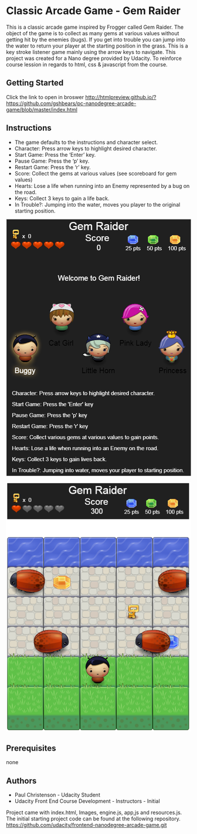 Classic Arcade Game - Gem Raider
===============================

This is a classic arcade game inspired by Frogger called Gem Raider. The object of the game is to collect as many gems at various values without getting hit by the enemies (bugs). If you get into trouble you can jump into the water to return your player at the starting position in the grass. This is a key stroke listener game mainly using the arrow keys to navigate. This project was created for a Nano degree provided by Udacity. To reinforce course lession in regards to html, css & javascript from the course.

Getting Started
--------------
Click the link to open in broswer
http://htmlpreview.github.io/?https://github.com/gshbears/pc-nanodegree-arcade-game/blob/master/index.html

Instructions
----
- The game defaults to the instructions and character select.
- Character: Press arrow keys to highlight desired character.
- Start Game: Press the ‘Enter’ key.
- Pause Game: Press the ‘p’ key.
- Restart Game: Press the ‘r’ key.
- Score: Collect the gems at various values (see scoreboard for gem values)
- Hearts: Lose a life when running into an Enemy represented by a bug on the road.
- Keys: Collect 3 keys to gain a life back.
- In Trouble?: Jumping into the water, moves you player to the original starting position.

![Score Panel and Instruction Panel](https://raw.githubusercontent.com/gshbears/pc-nanodegree-arcade-game/master/images/game_instr_selection.PNG)

![Score Panel and Game Play](https://raw.githubusercontent.com/gshbears/pc-nanodegree-arcade-game/master/images/game_play.PNG)


Prerequisites
--
none

Authors
--
- Paul Christenson - Udacity Student
- Udacity Front End Course Development - Instructors - Initial 

Project came with index.html, Images, engine.js, app,js and resources.js. The initial starting project code can be found at the following repository.  
https://github.com/udacity/frontend-nanodegree-arcade-game.git

